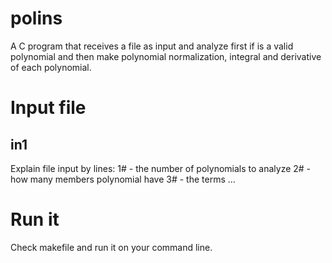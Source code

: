# polins
A C program that receives a file as input and analyze first if is a valid polynomial and then make polynomial normalization, integral and derivative of each polynomial.


# Input file

## in1
Explain file input by lines:
1# - the number of polynomials to analyze
2# - how many members polynomial have
3# - the terms 
...


# Run it
Check makefile and run it on your command line.

